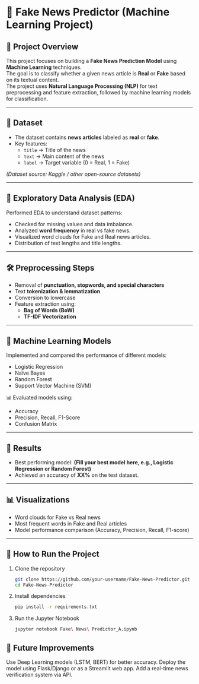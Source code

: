 # 📰 Fake News Predictor (Machine Learning Project)

## 📌 Project Overview  
This project focuses on building a **Fake News Prediction Model** using **Machine Learning** techniques.  
The goal is to classify whether a given news article is **Real** or **Fake** based on its textual content.  
The project uses **Natural Language Processing (NLP)** for text preprocessing and feature extraction, followed by machine learning models for classification.

---

## 📂 Dataset  
- The dataset contains **news articles** labeled as **real** or **fake**.  
- Key features:  
  - `title` → Title of the news  
  - `text` → Main content of the news  
  - `label` → Target variable (0 = Real, 1 = Fake)  

*(Dataset source: Kaggle / other open-source datasets)*

---

## 🔎 Exploratory Data Analysis (EDA)  
Performed EDA to understand dataset patterns:  
- Checked for missing values and data imbalance.  
- Analyzed **word frequency** in real vs fake news.  
- Visualized word clouds for Fake and Real news articles.  
- Distribution of text lengths and title lengths.  

---

## 🛠️ Preprocessing Steps  
- Removal of **punctuation, stopwords, and special characters**  
- Text **tokenization & lemmatization**  
- Conversion to lowercase  
- Feature extraction using:  
  - **Bag of Words (BoW)**  
  - **TF-IDF Vectorization**  

---

## 🤖 Machine Learning Models  
Implemented and compared the performance of different models:  
- Logistic Regression  
- Naïve Bayes  
- Random Forest  
- Support Vector Machine (SVM)  

📊 Evaluated models using:  
- Accuracy  
- Precision, Recall, F1-Score  
- Confusion Matrix  

---

## 🚀 Results  
- Best performing model: **(Fill your best model here, e.g., Logistic Regression or Random Forest)**  
- Achieved an accuracy of **XX%** on the test dataset.  

---

## 📊 Visualizations  
- Word clouds for Fake vs Real news  
- Most frequent words in Fake and Real articles  
- Model performance comparison (Accuracy, Precision, Recall, F1-score)  

---

## 📌 How to Run the Project  
1. Clone the repository  
   ```bash
   git clone https://github.com/your-username/Fake-News-Predictor.git
   cd Fake-News-Predictor
2. Install dependencies
   ```bash
   pip install -r requirements.txt
3. Run the Jupyter Notebook
   ```bash
   jupyter notebook Fake\ News\ Predictor_A.ipynb

## 📌 Future Improvements
Use Deep Learning models (LSTM, BERT) for better accuracy.
Deploy the model using Flask/Django or as a Streamlit web app.
Add a real-time news verification system via API.

